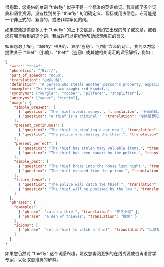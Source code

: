 很抱歉，您提供的单词 "thiefly" 似乎不是一个标准的英语单词。我查阅了多个词典和语言资源，没有找到关于 "thiefly" 的明确定义、音标或用法信息。它可能是一个非正式的、新造的，或者非常罕见的词。

如果您能提供更多关于 "thiefly" 的上下文信息，例如它出现的句子或文章，或者您在哪里看到的这个词，我或许可以更好地帮助您理解它的含义。

如果您想了解与 "thiefly" 相关的、表示“盗窃”、“小偷”含义的词汇，我可以为您提供关于 "thief"（小偷）、"theft"（盗窃）或其他相关词汇的详细解析，例如：

```json
{
  "word": "thief",
  "phonetics": "/θiːf/",
  "part_of_speech": "noun",
  "translation": "小偷，贼",
  "definition": "A person who steals another person's property, especially by stealth and without using force or violence.",
  "example": "The thief was caught red-handed.",
  "synonyms": ["burglar", "robber", "pilferer", "shoplifter"],
  "antonyms": ["owner", "victim"],
  "usage": {
    "simple_present": [
      { "question": "The thief steals money.", "translation": "小偷偷钱。" },
      { "question": "A thief is a criminal.", "translation": "小偷是罪犯。" }
    ],
    "present_continuous": [
      { "question": "The thief is stealing a car now.", "translation": "小偷现在正在偷车。" },
      { "question": "The police are chasing the thief.", "translation": "警察正在追捕小偷。" }
    ],
    "present_perfect": [
      { "question": "The thief has stolen many valuable items.", "translation": "小偷已经偷了很多贵重物品。" },
      { "question": "The thief has been caught by the police.", "translation": "小偷已经被警察抓住了。" }
    ],
    "simple_past": [
      { "question": "The thief broke into the house last night.", "translation": "小偷昨晚闯入了这所房子。" },
      { "question": "The thief escaped from the prison.", "translation": "小偷从监狱里逃脱了。" }
    ],
    "future_tense": [
      { "question": "The police will catch the thief.", "translation": "警察将会抓住小偷。" },
      { "question": "The thief will be punished by the law.", "translation": "小偷将会受到法律的惩罚。" }
    ]
  },
  "phrases": {
    "examples": [
      { "phrase": "catch a thief", "translation": "抓住小偷" },
      { "phrase": "a den of thieves", "translation": "贼窝" }
    ],
    "idioms": [
      { "phrase": "set a thief to catch a thief", "translation": "以贼捉贼" }
    ]
  }
}
```

如果您仍然对 "thiefly" 这个词感兴趣，建议您查阅更多的在线资源或咨询语言学专家，以获取更准确的解释。 